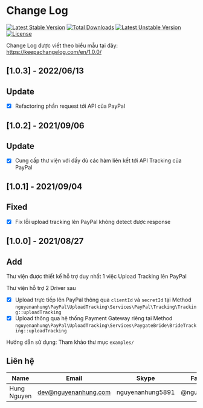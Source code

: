 # Change Log

[![Latest Stable Version](http://poser.pugx.org/nguyenanhung/paypal-upload-tracking/v)](https://packagist.org/packages/nguyenanhung/paypal-upload-tracking) [![Total Downloads](http://poser.pugx.org/nguyenanhung/paypal-upload-tracking/downloads)](https://packagist.org/packages/nguyenanhung/paypal-upload-tracking) [![Latest Unstable Version](http://poser.pugx.org/nguyenanhung/paypal-upload-tracking/v/unstable)](https://packagist.org/packages/nguyenanhung/paypal-upload-tracking) [![License](http://poser.pugx.org/nguyenanhung/paypal-upload-tracking/license)](https://packagist.org/packages/nguyenanhung/paypal-upload-tracking)

Change Log được viết theo biểu mẫu tại đây: https://keepachangelog.com/en/1.0.0/

## [1.0.3] - 2022/06/13

## Update

- [x] Refactoring phần request tới API của PayPal

## [1.0.2] - 2021/09/06

## Update

- [x] Cung cấp thư viện với đầy đủ các hàm liên kết tới API Tracking của PayPal

## [1.0.1] - 2021/09/04

## Fixed

- [x] Fix lỗi upload tracking lên PayPal không detect được response

## [1.0.0] - 2021/08/27

## Add

Thư viện được thiết kế hỗ trợ duy nhất 1 việc Upload Tracking lên PayPal

Thư viện hỗ trợ 2 Driver sau

- [x] Upload trực tiếp lên PayPal thông qua `clientId` và `secretId` tại Method `nguyenanhung\PayPal\UploadTracking\Services\PayPal\Tracking\Tracking::uploadTracking`
- [x] Upload thông qua hệ thống Payment Gateway riêng tại Method `nguyenanhung\PayPal\UploadTracking\Services\PaygateBride\BrideTracking::uploadTracking`

Hướng dẫn sử dụng: Tham khảo thư mục `examples/`

## Liên hệ

| Name        | Email                | Skype            | Facebook      |
|-------------|----------------------|------------------|---------------|
| Hung Nguyen | dev@nguyenanhung.com | nguyenanhung5891 | @nguyenanhung |
